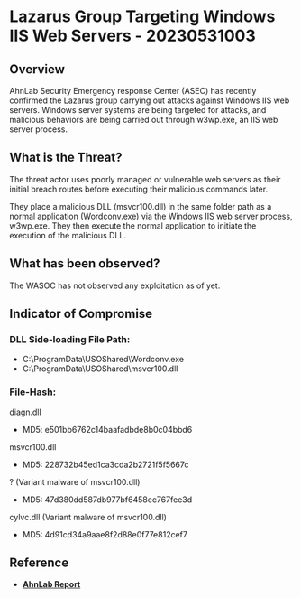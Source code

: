   
# Lazarus Group Targeting Windows IIS Web Servers - 20230531003

## **Overview**
AhnLab Security Emergency response Center (ASEC) has recently confirmed the Lazarus group carrying out attacks against Windows IIS web servers. Windows server systems are being targeted for attacks, and malicious behaviors are being carried out through w3wp.exe, an IIS web server process.

## **What is the Threat?**
The threat actor uses poorly managed or vulnerable web servers as their initial breach routes before executing their malicious commands later.

They place a malicious DLL (msvcr100.dll) in the same folder path as a normal application (Wordconv.exe) via the Windows IIS web server process, w3wp.exe. They then execute the normal application to initiate the execution of the malicious DLL.

## **What has been observed?**
The WASOC has not observed any exploitation as of yet.

## **Indicator of Compromise**

### DLL Side-loading File Path:
         
* C:\ProgramData\USOShared\Wordconv.exe
* C:\ProgramData\USOShared\msvcr100.dll

### File-Hash:

diagn.dll
* MD5: e501bb6762c14baafadbde8b0c04bbd6

msvcr100.dll
* MD5: 228732b45ed1ca3cda2b2721f5f5667c

? (Variant malware of msvcr100.dll)
* MD5: 47d380dd587db977bf6458ec767fee3d

cylvc.dll (Variant malware of msvcr100.dll)
* MD5: 4d91cd34a9aae8f2d88e0f77e812cef7

## Reference
* [**AhnLab Report**](https://asec.ahnlab.com/en/53132/)